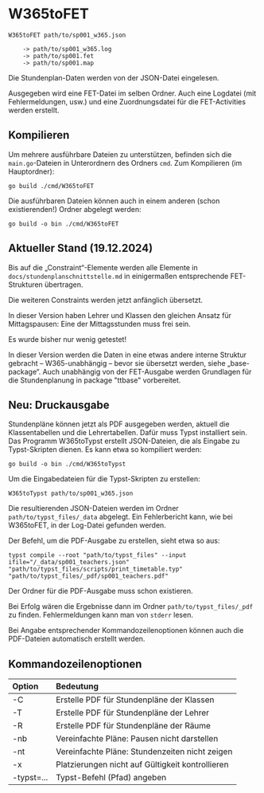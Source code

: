 # W365toFET

```
W365toFET path/to/sp001_w365.json

    -> path/to/sp001_w365.log
    -> path/to/sp001.fet
    -> path/to/sp001.map
```

Die Stundenplan-Daten werden von der JSON-Datei eingelesen.

Ausgegeben wird eine FET-Datei im selben Ordner. Auch eine Logdatei (mit Fehlermeldungen, usw.) und eine Zuordnungsdatei für die FET-Activities werden erstellt.

## Kompilieren

Um mehrere ausführbare Dateien zu unterstützen, befinden sich die `main.go`-Dateien in Unterordnern des Ordners `cmd`. Zum Kompilieren (im Hauptordner):

```
go build ./cmd/W365toFET
```

Die ausführbaren Dateien können auch in einem anderen (schon existierenden!) Ordner abgelegt werden:

```
go build -o bin ./cmd/W365toFET
```

## Aktueller Stand (19.12.2024)

Bis auf die „Constraint“-Elemente werden alle Elemente in `docs/stundenplanschnittstelle.md` in einigermaßen entsprechende FET-Strukturen übertragen.

Die weiteren Constraints werden jetzt anfänglich übersetzt.

In dieser Version haben Lehrer und Klassen den gleichen Ansatz für Mittagspausen: Eine der Mittagsstunden muss frei sein.

Es wurde bisher nur wenig getestet!

In dieser Version werden die Daten in eine etwas andere interne Struktur gebracht – W365-unabhängig – bevor sie übersetzt werden, siehe „base-package“. Auch unabhängig von der FET-Ausgabe werden Grundlagen für die Stundenplanung in package "ttbase" vorbereitet.

## Neu: Druckausgabe

Stundenpläne können jetzt als PDF ausgegeben werden, aktuell die Klassentabellen und die Lehrertabellen. Dafür muss Typst installiert sein. Das Programm W365toTypst erstellt JSON-Dateien, die als Eingabe zu Typst-Skripten dienen. Es kann etwa so kompiliert werden:

```
go build -o bin ./cmd/W365toTypst
```

Um die Eingabedateien für die Typst-Skripten zu erstellen:

```
W365toTypst path/to/sp001_w365.json
```

Die resultierenden JSON-Dateien werden im Ordner `path/to/typst_files/_data` abgelegt. Ein Fehlerbericht kann, wie bei W365toFET, in der Log-Datei gefunden werden.

Der Befehl, um die PDF-Ausgabe zu erstellen, sieht etwa so aus:

```
typst compile --root "path/to/typst_files" --input ifile="/_data/sp001_teachers.json" "path/to/typst_files/scripts/print_timetable.typ" "path/to/typst_files/_pdf/sp001_teachers.pdf"
```

Der Ordner für die PDF-Ausgabe muss schon existieren.

Bei Erfolg wären die Ergebnisse dann im Ordner `path/to/typst_files/_pdf` zu finden. Fehlermeldungen kann man von `stderr` lesen.

Bei Angabe entsprechender Kommandozeilenoptionen können auch die PDF-Dateien automatisch erstellt werden.

## Kommandozeilenoptionen

| Option | Bedeutung |
| :--- | :--- |
| -C | Erstelle PDF für Stundenpläne der Klassen |
| -T | Erstelle PDF für Stundenpläne der Lehrer |
| -R | Erstelle PDF für Stundenpläne der Räume |
| -nb | Vereinfachte Pläne: Pausen nicht darstellen |
| -nt | Vereinfachte Pläne: Stundenzeiten nicht zeigen |
| -x | Platzierungen nicht auf Gültigkeit kontrollieren |
| -typst=...| Typst-Befehl (Pfad) angeben |
